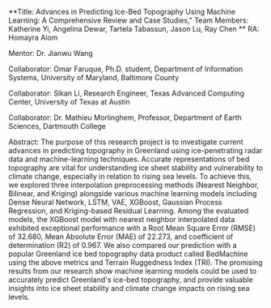 
**Title: Advances in Predicting Ice-Bed Topography Using Machine Learning: A Comprehensive Review and Case Studies,"
Team Members: Katherine Yi, Angelina Dewar, Tartela Tabassun, Jason Lu, Ray Chen
**
RA: Homayra Alom

Mentor: Dr. Jianwu Wang

Collaborator: Omar Faruque, Ph.D. student, Department of Information Systems, University of Maryland, Baltimore County

Collaborator: Sikan Li, Research Engineer, Texas Advanced Computing Center, University of Texas at Austin

Collaborator: Dr. Mathieu Morlinghem, Professor, Department of Earth Sciences, Dartmouth College

Abstract: 
The purpose of this research project is to investigate current advances in predicting topography in Greenland using ice-penetrating radar data and machine-learning techniques. Accurate representations of bed topography are vital for understanding ice sheet stability and vulnerability to climate change, especially in relation to rising sea levels. To achieve this, we explored three interpolation preprocessing methods (Nearest Neighbor, Bilinear, and Kriging) alongside various machine learning models including Dense Neural Network, LSTM, VAE, XGBoost, Gaussian Process Regression, and Kriging-based Residual Learning. Among the evaluated models, the XGBoost model with nearest neighbor interpolated data exhibited exceptional performance with a Root Mean Square Error (RMSE) of 32.680, Mean Absolute Error (MAE) of 22.273, and coefficient of determination (R2) of 0.967. We also compared our prediction with a popular Greenland ice bed topography data product called BedMachine using the above metrics and Terrain Ruggedness Index (TRI). The promising results from our research show machine learning models could be used to accurately predict Greenland's ice-bed topography, and provide valuable insights into ice sheet stability and climate change impacts on rising sea levels.
